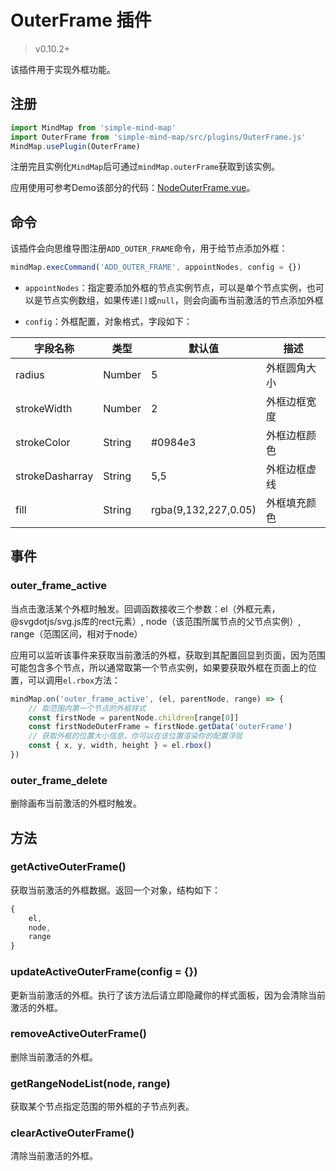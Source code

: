 # OuterFrame 插件

> v0.10.2+

该插件用于实现外框功能。

## 注册

```js
import MindMap from 'simple-mind-map'
import OuterFrame from 'simple-mind-map/src/plugins/OuterFrame.js'
MindMap.usePlugin(OuterFrame)
```

注册完且实例化`MindMap`后可通过`mindMap.outerFrame`获取到该实例。

应用使用可参考Demo该部分的代码：[NodeOuterFrame.vue](https://github.com/wanglin2/mind-map/blob/main/web/src/pages/Edit/components/NodeOuterFrame.vue)。

## 命令

该插件会向思维导图注册`ADD_OUTER_FRAME`命令，用于给节点添加外框：

```js
mindMap.execCommand('ADD_OUTER_FRAME', appointNodes, config = {})
```

- `appointNodes`：指定要添加外框的节点实例节点，可以是单个节点实例，也可以是节点实例数组，如果传递`[]`或`null`，则会向画布当前激活的节点添加外框

- `config`：外框配置，对象格式，字段如下：

| 字段名称            | 类型    | 默认值           | 描述         |
| ------------------ | ------- | --------------- | ------------|
| radius | Number | 5 | 外框圆角大小 |
| strokeWidth | Number | 2 | 外框边框宽度 |
| strokeColor | String | #0984e3 | 外框边框颜色 |
| strokeDasharray | String | 5,5 | 外框边框虚线 |
| fill | String | rgba(9,132,227,0.05) | 外框填充颜色 |

## 事件

### outer_frame_active

当点击激活某个外框时触发。回调函数接收三个参数：el（外框元素，@svgdotjs/svg.js库的rect元素）, node（该范围所属节点的父节点实例）, range（范围区间，相对于node）

应用可以监听该事件来获取当前激活的外框，获取到其配置回显到页面，因为范围可能包含多个节点，所以通常取第一个节点实例，如果要获取外框在页面上的位置，可以调用`el.rbox`方法：

```js
mindMap.on('outer_frame_active', (el, parentNode, range) => {
    // 取范围内第一个节点的外框样式
    const firstNode = parentNode.children[range[0]]
    const firstNodeOuterFrame = firstNode.getData('outerFrame')
    // 获取外框的位置大小信息，你可以在该位置渲染你的配置浮层
    const { x, y, width, height } = el.rbox()
})
```

### outer_frame_delete

删除画布当前激活的外框时触发。

## 方法

### getActiveOuterFrame()

获取当前激活的外框数据。返回一个对象，结构如下：

```js
{
    el,
    node,
    range
}
```

### updateActiveOuterFrame(config = {})

更新当前激活的外框。执行了该方法后请立即隐藏你的样式面板，因为会清除当前激活的外框。

### removeActiveOuterFrame()

删除当前激活的外框。

### getRangeNodeList(node, range)

获取某个节点指定范围的带外框的子节点列表。

### clearActiveOuterFrame()

清除当前激活的外框。
